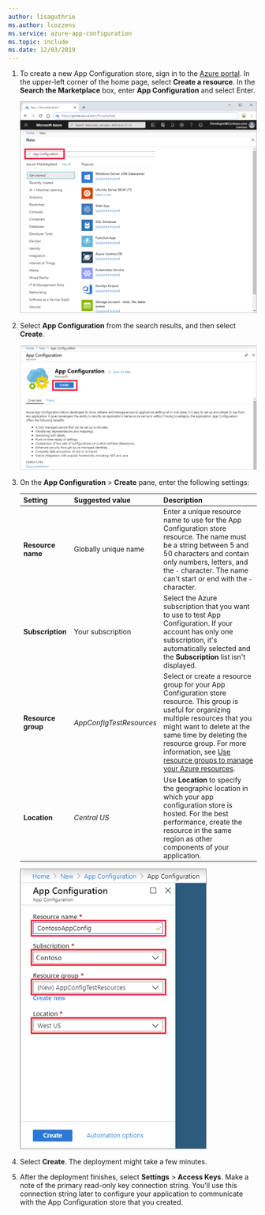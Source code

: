 ```yaml
---
author: lisaguthrie
ms.author: lcozzens
ms.service: azure-app-configuration
ms.topic: include
ms.date: 12/03/2019
---
```


1. To create a new App Configuration store, sign in to the [Azure portal](https://portal.azure.com). In the upper-left corner of the home page, select **Create a resource**. In the **Search the Marketplace** box, enter **App Configuration** and select Enter.

    ![Search for App Configuration](media/azure-app-configuration-create/azure-portal-search.png)

1. Select **App Configuration** from the search results, and then select **Create**.

    ![Select Create](media/azure-app-configuration-create/azure-portal-app-configuration-create.png)

1. On the **App Configuration** > **Create** pane, enter the following settings:

    | Setting | Suggested value | Description |
    |---|---|---|
    | **Resource name** | Globally unique name | Enter a unique resource name to use for the App Configuration store resource. The name must be a string between 5 and 50 characters and contain only numbers, letters, and the `-` character. The name can't start or end with the `-` character.  |
    | **Subscription** | Your subscription | Select the Azure subscription that you want to use to test App Configuration. If your account has only one subscription, it's automatically selected and the **Subscription** list isn't displayed. |
    | **Resource group** | *AppConfigTestResources* | Select or create a resource group for your App Configuration store resource. This group is useful for organizing multiple resources that you might want to delete at the same time by deleting the resource group. For more information, see [Use resource groups to manage your Azure resources](/azure/azure-resource-manager/resource-group-overview). |
    | **Location** | *Central US* | Use **Location** to specify the geographic location in which your app configuration store is hosted. For the best performance, create the resource in the same region as other components of your application. |

    ![Create an App Configuration store resource](media/azure-app-configuration-create/azure-portal-app-configuration-create-settings.png)

1. Select **Create**. The deployment might take a few minutes.

1. After the deployment finishes, select **Settings** > **Access Keys**. Make a note of the primary read-only key connection string. You'll use this connection string later to configure your application to communicate with the App Configuration store that you created.
